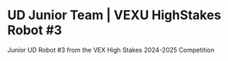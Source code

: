 # UD Junior Team | VEXU HighStakes Robot #3
Junior UD Robot #3 from the VEX High Stakes 2024-2025 Competition
